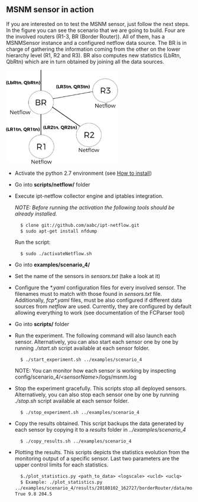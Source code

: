## MSNM sensor in action

If you are interested on to test the MSNM sensor, just follow the next steps.
In the figure you can see the scenario that we are going to build. Four are the involved routers (R1-3, BR (Border Router)). All of them, 
has a MSNMSensor instance and a configured netflow data source. The BR is 
in charge of gathering the information coming from the other on the lower hierarchy level (R1, R2 and R3). BR also computes
 new statistics (LbRtn, QbRtn) which are in turn obtained by joining all the data sources.

<img src="scenario_4/architecture.png" alt="Example functional architecture" width="60%">

- Activate the python 2.7 environment (see [How to install](../README.md))
- Go into **scripts/netflow/** folder
- Execute ipt-netflow collector engine and iptables integration.

    *NOTE: Before running the activation the following tools should be already installed.*

	    $ clone git://github.com/aabc/ipt-netflow.git
	    $ sudo apt-get install nfdump
	Run the script:
	
		$ sudo ./activateNetflow.sh

- Go into **examples/scenario_4/**
- Set the name of the sensors in *sensors.txt* (take a look at it)
- Configure the *\*.yaml* configuration files for every involved sensor. The filenames must to match with those found
in *sensors.txt* file. Additionally, *fcp\*.yaml* files, must be also configured if different 
data sources from *netflow* are used. Currently, they are configured by default allowing everything to work
(see documentation of the FCParser tool)
- Go into **scripts/** folder
- Run the experiment. The following command will also launch each sensor. Alternatively, you can also start each sensor one by one by running *./start.sh* script available at each sensor folder.

	   	$ ./start_experiment.sh ../examples/scenario_4

    NOTE: You can monitor how each sensor is working by inspecting config/scenario_4/<*sensorName*\>/logs/msnm.log

- Stop the experiment gracefully. This scripts stop all deployed sensors. Alternatively, you can also stop each sensor one by one by running *./stop.sh* script available at each sensor folder.

	   	$ ./stop_experiment.sh ../examples/scenario_4

- Copy the results obtained. This script backups the data generated by each sensor by copying it
to a *results* folder in *../examples/scenario_4*

	   	$ ./copy_results.sh ../examples/scenario_4

- Plotting the results. This scripts depicts the statistics evolution from the monitoring output of a specific sensor. Last two parameters are the upper control limits for each statistics.

	   	$./plot_statistics.py <path_to_data> <logscale> <ucld> <uclq> 
	   	$ Example: ./plot_statistics.py ../examples/scenario_4/results/20180102_162727/borderRouter/data/monitoring/output/ True 9.8 204.5
